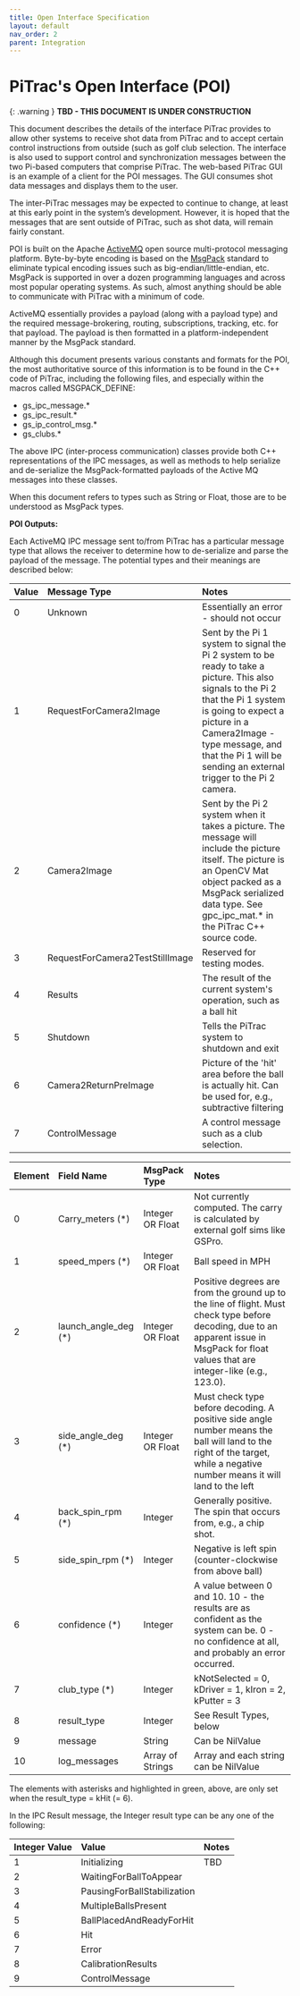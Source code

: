 ```yaml
---
title: Open Interface Specification
layout: default
nav_order: 2
parent: Integration
---
```


# PiTrac's Open Interface (POI)

{: .warning }
**TBD - THIS DOCUMENT IS UNDER CONSTRUCTION**

This document describes the details of the interface PiTrac provides to allow other systems to receive shot data from PiTrac and to accept certain control instructions from outside (such as golf club selection.  The interface is also used to support control and synchronization messages between the two Pi-based computers that comprise PiTrac.  The web-based PiTrac GUI is an example of a client for the POI messages.  The GUI consumes shot data messages and displays them to the user.

The inter-PiTrac messages may be expected to continue to change, at least at this early point in the system’s development.  However, it is hoped that the messages that are sent outside of PiTrac, such as shot data, will remain fairly constant.

POI is built on the Apache [ActiveMQ](https://activemq.apache.org/) open source multi-protocol messaging platform.  Byte-by-byte encoding is based on the [MsgPack](https://msgpack.org/index.html) standard to eliminate typical encoding issues such as big-endian/little-endian, etc.  MsgPack is supported in over a dozen programming languages and across most popular operating systems.  As such, almost anything should be able to communicate with PiTrac with a minimum of code.

ActiveMQ essentially provides a payload (along with a payload type) and the required message-brokering, routing, subscriptions, tracking, etc. for that payload.  The payload is then formatted in a platform-independent manner by the MsgPack standard. 

Although this document presents various constants and formats for the POI, the most authoritative source of this information is to be found in the C++ code of PiTrac, including the following files, and especially within the macros called MSGPACK\_DEFINE:

* gs\_ipc\_message.\*  
* gs\_ipc\_result.\*  
* gs\_ip\_control\_msg.\*  
* gs\_clubs.\*

The above IPC (inter-process communication) classes provide both C++ representations of the IPC messages, as well as methods to help serialize and de-serialize the MsgPack-formatted payloads of the Active MQ messages into these classes.

When this document refers to types such as String or Float, those are to be understood as MsgPack types.

**POI Outputs:**

Each ActiveMQ IPC message sent to/from PiTrac has a particular message type that allows the receiver to determine how to de-serialize and parse the payload of the message.  The potential types and their meanings are described below:

| Value | Message Type | Notes |
| :---- | :---- | :---- |
| 0 | Unknown  | Essentially an error \- should not occur |
| 1 | RequestForCamera2Image  | Sent by the Pi 1 system to signal the Pi 2 system to be ready to take a picture.  This also signals to the Pi 2 that the Pi 1 system is going to expect a picture in a Camera2Image \- type message, and that the Pi 1  will be sending an external trigger to the Pi 2 camera. |
| 2 | Camera2Image  | Sent by the Pi 2 system when it takes a picture.  The message will include the picture itself.  The picture is an OpenCV Mat object packed as a MsgPack serialized data type.  See gpc\_ipc\_mat.\* in the PiTrac C++ source code.  |
| 3 | RequestForCamera2TestStillImage | Reserved for testing modes.  |
| 4 | Results | The result of the current system's operation, such as a ball hit |
| 5 | Shutdown  | Tells the PiTrac system to shutdown and exit  |
| 6 | Camera2ReturnPreImage  | Picture of the 'hit' area before the ball is actually hit.  Can be used for, e.g., subtractive filtering |
| 7 | ControlMessage  | A control message such as a club selection. |

| Element | Field Name | MsgPack Type | Notes |
| :---- | :---- | :---- | :---- |
| 0 | Carry\_meters  (\*) | Integer OR Float | Not currently computed.  The carry is calculated by external golf sims like GSPro. |
| 1 | speed\_mpers  (\*) | Integer OR Float | Ball speed in MPH |
| 2 | launch\_angle\_deg  (\*) | Integer OR Float | Positive degrees are from the ground up to the line of flight. Must check type before decoding, due to an apparent issue in MsgPack for float values that are integer-like (e.g., 123.0). |
| 3 | side\_angle\_deg  (\*) | Integer OR Float | Must check type before decoding. A positive side angle number means the ball will land to the right of the target, while a negative number means it will land to the left |
| 4 | back\_spin\_rpm  (\*) | Integer | Generally positive.  The spin that occurs from, e.g., a chip shot. |
| 5 | side\_spin\_rpm  (\*) | Integer | Negative is left spin (counter-clockwise from above ball) |
| 6 | confidence  (\*) | Integer | A value between 0 and 10\.  10 \- the results are as confident as the system can be.  0 \- no confidence at all, and probably an error occurred.  |
| 7 | club\_type  (\*) | Integer | kNotSelected \= 0, kDriver \= 1, kIron \= 2, kPutter \= 3  |
| 8 | result\_type | Integer |  See Result Types, below  |
| 9 | message | String | Can be NilValue |
| 10 | log\_messages | Array of Strings | Array and each string can be NilValue |

The elements with asterisks and highlighted in green, above, are only set when the result\_type \= kHit (= 6).

In the IPC Result message, the Integer result type can be any one of the following:

| Integer Value | Value | Notes |
| :---- | :---- | :---- |
| 1 | Initializing | TBD |
| 2 | WaitingForBallToAppear |  |
| 3 | PausingForBallStabilization |  |
| 4 | MultipleBallsPresent |  |
| 5 | BallPlacedAndReadyForHit |  |
| 6 | Hit |  |
| 7 | Error |  |
| 8 | CalibrationResults |  |
| 9 | ControlMessage |  |

